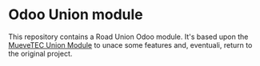# Odoo Union module

This repository contains a Road Union Odoo module. It's based upon the
[MueveTEC Union Module](https://github.com/Mueve-TEC/odoo-union) to unace some
features and, eventuali, return to the original project.
